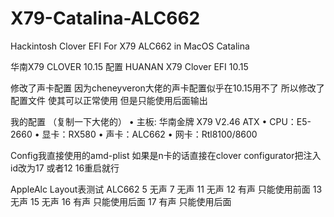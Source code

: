 # X79-Catalina-ALC662
Hackintosh Clover EFI For X79 ALC662 in MacOS Catalina

华南X79 CLOVER 10.15 配置
HUANAN X79 Clover EFI 10.15

修改了声卡配置 因为cheneyveron大佬的声卡配置似乎在10.15用不了 所以修改了配置文件  使其可以正常使用 但是只能使用后面输出

我的配置 （复制一下大佬的）
	•	主板: 华南金牌 X79 V2.46 ATX
	•	CPU：E5-2660
	•	显卡：RX580
	•	声卡：ALC662 
	•	网卡：Rtl8100/8600

Config我直接使用的amd-plist 如果是n卡的话直接在clover configurator把注入id改为17 或者12 16重启就行

AppleAlc Layout表测试 ALC662
5 无声
7 无声
11 无声
12 有声 只能使用前面
13 无声
15 无声
16 有声 只能使用后面
17 有声 只能使用后面
